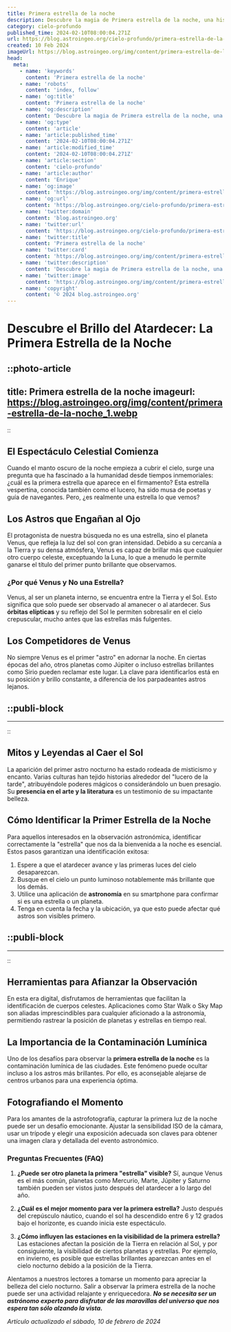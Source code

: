 ```yaml
---
title: Primera estrella de la noche
description: Descubre la magia de Primera estrella de la noche, una historia que ilumina los deseos del corazón bajo el manto estelar.
category: cielo-profundo
published_time: 2024-02-10T08:00:04.271Z
url: https://blog.astroingeo.org/cielo-profundo/primera-estrella-de-la-noche
created: 10 Feb 2024
imageUrl: https://blog.astroingeo.org/img/content/primera-estrella-de-la-noche_1.webp
head:
  meta:
    - name: 'keywords'
      content: 'Primera estrella de la noche'
    - name: 'robots'
      content: 'index, follow'
    - name: 'og:title'
      content: 'Primera estrella de la noche'
    - name: 'og:description'
      content: 'Descubre la magia de Primera estrella de la noche, una historia que ilumina los deseos del corazón bajo el manto estelar.'
    - name: 'og:type'
      content: 'article'
    - name: 'article:published_time'
      content: '2024-02-10T08:00:04.271Z'
    - name: 'article:modified_time'
      content: '2024-02-10T08:00:04.271Z'
    - name: 'article:section'
      content: 'cielo-profundo'
    - name: 'article:author'
      content: 'Enrique'
    - name: 'og:image'
      content: 'https://blog.astroingeo.org/img/content/primera-estrella-de-la-noche_1.webp'
    - name: 'og:url'
      content: 'https://blog.astroingeo.org/cielo-profundo/primera-estrella-de-la-noche'
    - name: 'twitter:domain'
      content: 'blog.astroingeo.org'
    - name: 'twitter:url'
      content: 'https://blog.astroingeo.org/cielo-profundo/primera-estrella-de-la-noche'
    - name: 'twitter:title'
      content: 'Primera estrella de la noche'
    - name: 'twitter:card'
      content: 'https://blog.astroingeo.org/img/content/primera-estrella-de-la-noche_1.webp'
    - name: 'twitter:description'
      content: 'Descubre la magia de Primera estrella de la noche, una historia que ilumina los deseos del corazón bajo el manto estelar.'
    - name: 'twitter:image'
      content: 'https://blog.astroingeo.org/img/content/primera-estrella-de-la-noche_1.webp'
    - name: 'copyright'
      content: '© 2024 blog.astroingeo.org'
---
```

# Descubre el Brillo del Atardecer: La Primera Estrella de la Noche


::photo-article
---
title: Primera estrella de la noche
imageurl: https://blog.astroingeo.org/img/content/primera-estrella-de-la-noche_1.webp
---
::


## El Espectáculo Celestial Comienza

Cuando el manto oscuro de la noche empieza a cubrir el cielo, surge una pregunta que ha fascinado a la humanidad desde tiempos inmemoriales: ¿cuál es la primera estrella que aparece en el firmamento? Esta estrella vespertina, conocida también como el lucero, ha sido musa de poetas y guía de navegantes. Pero, ¿es realmente una estrella lo que vemos?

## Los Astros que Engañan al Ojo

El protagonista de nuestra búsqueda no es una estrella, sino el planeta Venus, que refleja la luz del sol con gran intensidad. Debido a su cercanía a la Tierra y su densa atmósfera, Venus es capaz de brillar más que cualquier otro cuerpo celeste, exceptuando la Luna, lo que a menudo le permite ganarse el título del primer punto brillante que observamos.

### ¿Por qué Venus y No una Estrella?

Venus, al ser un planeta interno, se encuentra entre la Tierra y el Sol. Esto significa que solo puede ser observado al amanecer o al atardecer. Sus **órbitas elípticas** y su reflejo del Sol le permiten sobresalir en el cielo crepuscular, mucho antes que las estrellas más fulgentes.

## Los Competidores de Venus

No siempre Venus es el primer "astro" en adornar la noche. En ciertas épocas del año, otros planetas como Júpiter o incluso estrellas brillantes como Sirio pueden reclamar este lugar. La clave para identificarlos está en su posición y brillo constante, a diferencia de los parpadeantes astros lejanos.


  ::publi-block
  ---
  ---
  ::
  
  
## Mitos y Leyendas al Caer el Sol

La aparición del primer astro nocturno ha estado rodeada de misticismo y encanto. Varias culturas han tejido historias alrededor del "lucero de la tarde", atribuyéndole poderes mágicos o considerándolo un buen presagio. Su **presencia en el arte y la literatura** es un testimonio de su impactante belleza.

## Cómo Identificar la Primer Estrella de la Noche

Para aquellos interesados en la observación astronómica, identificar correctamente la "estrella" que nos da la bienvenida a la noche es esencial. Estos pasos garantizan una identificación exitosa:

1. Espere a que el atardecer avance y las primeras luces del cielo desaparezcan.
2. Busque en el cielo un punto luminoso notablemente más brillante que los demás.
3. Utilice una aplicación de **astronomía** en su smartphone para confirmar si es una estrella o un planeta.
4. Tenga en cuenta la fecha y la ubicación, ya que esto puede afectar qué astros son visibles primero.


  ::publi-block
  ---
  ---
  ::
  
  
## Herramientas para Afianzar la Observación

En esta era digital, disfrutamos de herramientas que facilitan la identificación de cuerpos celestes. Aplicaciones como Star Walk o Sky Map son aliadas imprescindibles para cualquier aficionado a la astronomía, permitiendo rastrear la posición de planetas y estrellas en tiempo real.

## La Importancia de la Contaminación Lumínica

Uno de los desafíos para observar la **primera estrella de la noche** es la contaminación lumínica de las ciudades. Este fenómeno puede ocultar incluso a los astros más brillantes. Por ello, es aconsejable alejarse de centros urbanos para una experiencia óptima.

## Fotografiando el Momento

Para los amantes de la astrofotografía, capturar la primera luz de la noche puede ser un desafío emocionante. Ajustar la sensibilidad ISO de la cámara, usar un trípode y elegir una exposición adecuada son claves para obtener una imagen clara y detallada del evento astronómico.

### Preguntas Frecuentes (FAQ)

1. **¿Puede ser otro planeta la primera "estrella" visible?**
   Sí, aunque Venus es el más común, planetas como Mercurio, Marte, Júpiter y Saturno también pueden ser vistos justo después del atardecer a lo largo del año.

2. **¿Cuál es el mejor momento para ver la primera estrella?**
   Justo después del crepúsculo náutico, cuando el sol ha descendido entre 6 y 12 grados bajo el horizonte, es cuando inicia este espectáculo.

3. **¿Cómo influyen las estaciones en la visibilidad de la primera estrella?**
   Las estaciones afectan la posición de la Tierra en relación al Sol, y por consiguiente, la visibilidad de ciertos planetas y estrellas. Por ejemplo, en invierno, es posible que estrellas brillantes aparezcan antes en el cielo nocturno debido a la posición de la Tierra.

Alentamos a nuestros lectores a tomarse un momento para apreciar la belleza del cielo nocturno. Salir a observar la primera estrella de la noche puede ser una actividad relajante y enriquecedora. ***No se necesita ser un astrónomo experto para disfrutar de las maravillas del universo que nos espera tan sólo alzando la vista.***

_Artículo actualizado el sábado, 10 de febrero de 2024_